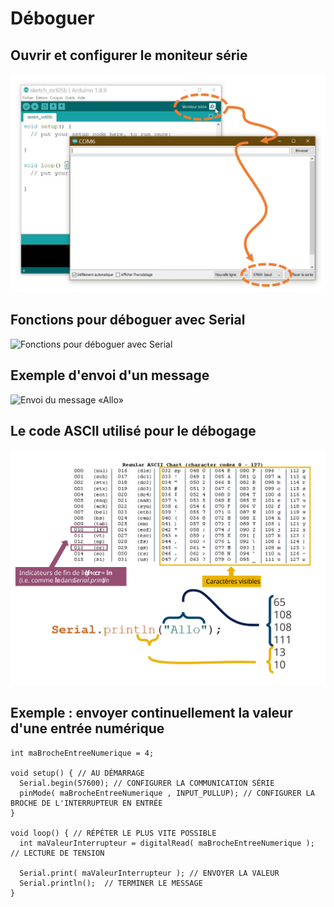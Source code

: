 # Déboguer <!-- Titre de la section est écrit Déboguage plutôt que Débogage  -->

## Ouvrir et configurer le moniteur série
![Ouvrir et configurer le moniteur série](./arduino_serie_ouvrir.svg)

## Fonctions pour déboguer avec Serial
![Fonctions pour déboguer avec Serial](./arduino_serie_fonctions.svg)

## Exemple d'envoi d'un message

![Envoi du message «Allo»](./arduino_serie_allo.svg)

## Le code ASCII utilisé pour le débogage

![Le code ASCII ](./arduino_serie_ascii.svg)

## Exemple : envoyer continuellement la valeur d'une entrée numérique

```arduino
int maBrocheEntreeNumerique = 4;

void setup() { // AU DÉMARRAGE
  Serial.begin(57600); // CONFIGURER LA COMMUNICATION SÉRIE
  pinMode( maBrocheEntreeNumerique , INPUT_PULLUP); // CONFIGURER LA BROCHE DE L'INTERRUPTEUR EN ENTRÉE
}

void loop() { // RÉPÉTER LE PLUS VITE POSSIBLE
  int maValeurInterrupteur = digitalRead( maBrocheEntreeNumerique ); // LECTURE DE TENSION

  Serial.print( maValeurInterrupteur ); // ENVOYER LA VALEUR
  Serial.println();  // TERMINER LE MESSAGE
}
```
